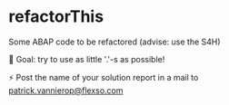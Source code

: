 # refactorThis
Some ABAP code to be refactored (advise: use the S4H)

🧿 Goal: try to use as little '.'-s as possible!

⚡ Post the name of your solution report in a mail to patrick.vannierop@flexso.com
